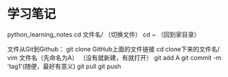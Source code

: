 # 学习笔记
python_learning_notes
cd 文件名/  （切换文件）
cd ~ （回到家目录）

文件从Git到Github：
git clone GitHub上面的文件链接
cd clone下来的文件名/
vim 文件名（先命名为A）  （没有就新建，有就打开）
git add A
git commit -m 'tag1'(随便，最好有意义)
git pull
git push
